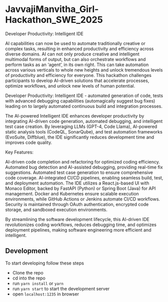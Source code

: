 # JavvajiManvitha_Girl-Hackathon_SWE_2025
Developer Productivity: Intelligent IDE

AI capabilities can now be used to automate traditionally creative or complex tasks, resulting in enhanced productivity and efficiency across diverse domains. AI can not only produce creative and intelligent multimodal forms of output, but can also orchestrate workflows and perform tasks as an ‘agent’, in its own right. This can take automation across various verticals to whole new heights and unlock tremendous levels of productivity and efficiency for everyone. This hackathon challenges participants to develop AI-driven solutions that accelerate processes, optimize workflows, and unlock new levels of human potential.

Developer Productivity: Intelligent IDE - automated generation of code, tests with advanced debugging capabilities (automagically suggest bug fixes) leading on to largely automated continuous build and integration processes.


The AI-powered Intelligent IDE enhances developer productivity by integrating AI-driven code generation, automated debugging, and intelligent test case creation. By leveraging LLMs (GPT-4, Code Llama), AI-powered static analysis tools (CodeQL, SonarQube), and test automation frameworks (EvoSuite, Diffblue), the IDE significantly reduces development time and improves code quality.

Key Features:

AI-driven code completion and refactoring for optimized coding efficiency.
Automated bug detection and AI-assisted debugging, providing real-time fix suggestions.
Automated test case generation to ensure comprehensive code coverage.
AI-integrated CI/CD pipelines, enabling seamless build, test, and deployment automation.
The IDE utilizes a React.js-based UI with Monaco Editor, backed by FastAPI (Python) or Spring Boot (Java) for API management. Docker and Kubernetes ensure scalable execution environments, while GitHub Actions or Jenkins automate CI/CD workflows. Security is maintained through OAuth authentication, encrypted code storage, and sandboxed execution environments.

By streamlining the software development lifecycle, this AI-driven IDE revolutionizes coding workflows, reduces debugging time, and optimizes deployment pipelines, making software engineering more efficient and intelligent. 


## Development
To start developing follow these steps
- Clone the repo
- cd into the repo
- run `yarn install` or `yarn`
- run `yarn start` to start the development server
- open `localhost:1235` in browser
